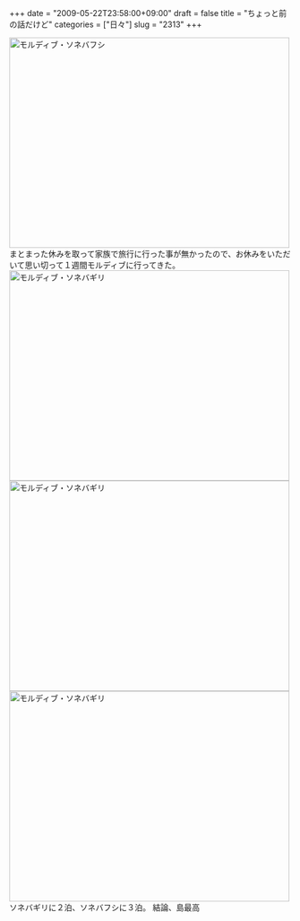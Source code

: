 +++
date = "2009-05-22T23:58:00+09:00"
draft = false
title = "ちょっと前の話だけど"
categories = ["日々"]
slug = "2313"
+++

<a href="http://www.flickr.com/photos/h-b-k-r/3518632884/" title="モルディブ・ソネバフシ by hbkr, on Flickr"><img src="http://farm4.static.flickr.com/3384/3518632884_304d809f09.jpg" width="500" height="375" alt="モルディブ・ソネバフシ" /></a>
まとまった休みを取って家族で旅行に行った事が無かったので、お休みをいただいて思い切って１週間モルディブに行ってきた。
<a href="http://www.flickr.com/photos/h-b-k-r/3517814425/" title="モルディブ・ソネバギリ by hbkr, on Flickr"><img src="http://farm4.static.flickr.com/3630/3517814425_06f763b512.jpg" width="500" height="375" alt="モルディブ・ソネバギリ" /></a>
<a href="http://www.flickr.com/photos/h-b-k-r/3517813559/" title="モルディブ・ソネバギリ by hbkr, on Flickr"><img src="http://farm4.static.flickr.com/3588/3517813559_8386dffd47.jpg" width="500" height="375" alt="モルディブ・ソネバギリ" /></a>
<a href="http://www.flickr.com/photos/h-b-k-r/3518617066/" title="モルディブ・ソネバギリ by hbkr, on Flickr"><img src="http://farm4.static.flickr.com/3321/3518617066_05f01c8798.jpg" width="500" height="375" alt="モルディブ・ソネバギリ" /></a>
ソネバギリに２泊、ソネバフシに３泊。
結論、島最高
